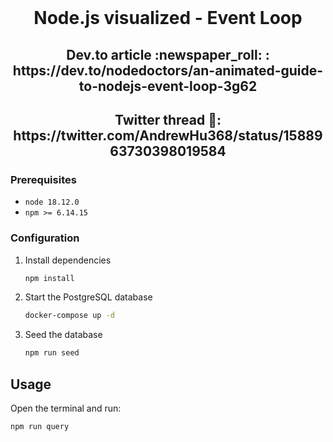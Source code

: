 <div id="top"></div>

<br />
<div align="center">
  

  <h1 align="center">Node.js visualized - Event Loop</h3>
    <h2 align="center">Dev.to article :newspaper_roll: : </br > https://dev.to/nodedoctors/an-animated-guide-to-nodejs-event-loop-3g62 </h2>
   <h2 align="center">Twitter thread 🧵:  </br > https://twitter.com/AndrewHu368/status/1588963730398019584 </h2>



</div>

### Prerequisites

* `node 18.12.0` 
* `npm >= 6.14.15` 


### Configuration

1. Install dependencies
   ```sh
   npm install
   ```
2. Start the PostgreSQL database
   ```sh
   docker-compose up -d
   ```
3. Seed the database
   ```sh
   npm run seed
   ```

<!-- USAGE EXAMPLES -->
## Usage

Open the terminal and run: 
```sh
npm run query
```

